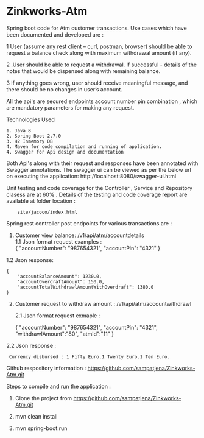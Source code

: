 # Zinkworks-Atm
Spring boot code for Atm customer transactions.
Use cases which have been documented and developed are :

1 User (assume any rest client – curl, postman, browser) should be able to request a balance
  check along with maximum withdrawal amount (if any).
  
2 .User should be able to request a withdrawal. If successful - details of the notes that would
  be dispensed along with remaining balance.
  
3 If anything goes wrong, user should receive meaningful message, and there should be no
  changes in user’s account.
  
 All the api's are secured endpoints account number pin combination , which are mandatory parameters for making any request.

 Technologies Used
	
	1. Java 8
	2. Spring Boot 2.7.0
	3. H2 Inmemory DB
	4. Maven for code compilation and running of application.
	4. Swagger for Api design and documentation

Both Api's along with their request and responses have been annotated with Swagger annotations.
The swagger ui can be viewed as per the below url on executing the application:
	http://localhost:8080/swagger-ui.html
	
Unit testing and code coverage for the Controller , Service and Repository clasess are at 60% .
Details of the testing and code coverage report are available at folder location : 
	
		site/jacoco/index.html

Spring rest controller post endpoints for various transactions are :
1. Customer view balance: /v1/api/atm/accountdetails                     
  1.1 Json format request  examples :                             
  	{
		"accountNumber": "987654321",
		"accountPin": "4321"
     }
 
 1.2 Json response:
 	
	{
		"accountBalanceAmount": 1230.0,
		"accountOverdraftAmount": 150.0,
		"accountTotalWithdrawlAmountWithOverdraft": 1380.0
    } 
   
2. Customer request to withdraw amount : /v1/api/atm/accountwithdrawl

	2.1 Json format request exmaple :
	
	{
		"accountNumber": "987654321",
		"accountPin": "4321",
		"withdrawlAmount":"80",
		"atmId":"11"
    }
  

  2.2 Json response :
     
	 Currency disbursed : 1 Fifty Euro.1 Twenty Euro.1 Ten Euro.

Github respository information : https://github.com/sampatjena/Zinkworks-Atm.git

Steps to compile and run the application : 
  
   1. Clone the project from https://github.com/sampatjena/Zinkworks-Atm.git

   2. mvn clean install

   3. mvn spring-boot:run




